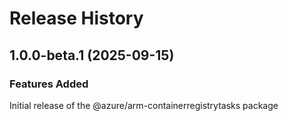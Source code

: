# Release History
    
## 1.0.0-beta.1 (2025-09-15)

### Features Added

Initial release of the @azure/arm-containerregistrytasks package
